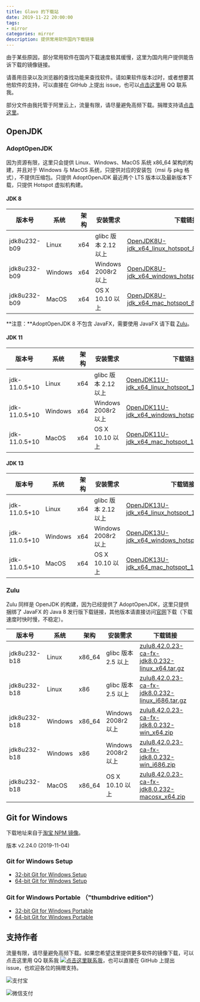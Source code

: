 ```yaml
---
title: Glavo 的下载站
date: 2019-11-22 20:00:00
tags:
- mirror
categories: mirror
description: 提供常用软件国内下载链接
---
```


由于某些原因，部分常用软件在国内下载速度极其缓慢，这里为国内用户提供能告诉下载的镜像链接。

请善用目录以及浏览器的查找功能来查找软件。请如果软件版本过时，或者想要其他软件的支持，可以直接在 GitHub 上提出 issue，也可以[点击这里](http://wpa.qq.com/msgrd?v=3&uin=360736041&site=qq&menu=yes)用 QQ 联系我。

部分文件由我托管于阿里云上，流量有限，请尽量避免高频下载。捐赠支持请[点击这里](#支持作者)。


## OpenJDK

### AdoptOpenJDK

因为资源有限，这里只会提供 Linux、Windows、MacOS 系统 x86_64 架构的构建，并且对于 Windows 与 MacOS 系统，只提供对应的安装包（msi 与 pkg 格式），不提供压缩包。只提供 AdoptOpenJDK 最近两个 LTS 版本以及最新版本下载，只提供 Hotspot 虚拟机构建。

#### JDK 8

| 版本号       | 系统    | 架构 | 安装需求             | 下载链接                                                     |
| ------------ | ------- | ---- | -------------------- | ------------------------------------------------------------ |
| jdk8u232-b09 | Linux   | x64  | glibc 版本 2.12 以上 | [OpenJDK8U-jdk_x64_linux_hotspot_8u232b09.tar.gz](https://glavo-mirrors.oss-cn-beijing.aliyuncs.com/AdoptOpenJDK/OpenJDK8U-jdk_x64_linux_hotspot_8u232b09.tar.gz) |
| jdk8u232-b09 | Windows | x64  | Windows 2008r2 以上  | [OpenJDK8U-jdk_x64_windows_hotspot_8u232b09.msi](https://glavo-mirrors.oss-cn-beijing.aliyuncs.com/AdoptOpenJDK/OpenJDK8U-jdk_x64_windows_hotspot_8u232b09.msi) |
| jdk8u232-b09 | MacOS   | x64  | OS X 10.10 以上      | [OpenJDK8U-jdk_x64_mac_hotspot_8u232b09.pkg](https://glavo-mirrors.oss-cn-beijing.aliyuncs.com/AdoptOpenJDK/OpenJDK8U-jdk_x64_mac_hotspot_8u232b09.pkg) |

**注意：**AdoptOpenJDK 8 不包含 JavaFX，需要使用 JavaFX 请下载 [Zulu](#Zulu)。



#### JDK 11

| 版本号        | 系统    | 架构 | 安装需求             | 下载链接                                                     |
| ------------- | ------- | ---- | -------------------- | ------------------------------------------------------------ |
| jdk-11.0.5+10 | Linux   | x64  | glibc 版本 2.12 以上 | [OpenJDK11U-jdk_x64_linux_hotspot_11.0.5_10.tar.gz](https://glavo-mirrors.oss-cn-beijing.aliyuncs.com/AdoptOpenJDK/OpenJDK11U-jdk_x64_linux_hotspot_11.0.5_10.tar.gz) |
| jdk-11.0.5+10 | Windows | x64  | Windows 2008r2 以上  | [OpenJDK11U-jdk_x64_windows_hotspot_11.0.5_10.msi](https://glavo-mirrors.oss-cn-beijing.aliyuncs.com/AdoptOpenJDK/OpenJDK11U-jdk_x64_windows_hotspot_11.0.5_10.msi) |
| jdk-11.0.5+10 | MacOS   | x64  | OS X 10.10 以上      | [OpenJDK11U-jdk_x64_mac_hotspot_11.0.5_10.pkg](https://glavo-mirrors.oss-cn-beijing.aliyuncs.com/AdoptOpenJDK/OpenJDK11U-jdk_x64_mac_hotspot_11.0.5_10.pkg) |


#### JDK 13

| 版本号        | 系统    | 架构 | 安装需求             | 下载链接                                                     |
| ------------- | ------- | ---- | -------------------- | ------------------------------------------------------------ |
| jdk-11.0.5+10 | Linux   | x64  | glibc 版本 2.12 以上 | [OpenJDK13U-jdk_x64_linux_hotspot_13.0.1_9.tar.gz](https://glavo-mirrors.oss-cn-beijing.aliyuncs.com/AdoptOpenJDK/OpenJDK13U-jdk_x64_linux_hotspot_13.0.1_9.tar.gz) |
| jdk-11.0.5+10 | Windows | x64  | Windows 2008r2 以上  | [OpenJDK13U-jdk_x64_windows_hotspot_13.0.1_9.msi](https://glavo-mirrors.oss-cn-beijing.aliyuncs.com/AdoptOpenJDK/OpenJDK13U-jdk_x64_windows_hotspot_13.0.1_9.msi) |
| jdk-11.0.5+10 | MacOS   | x64  | OS X 10.10 以上      | [OpenJDK13U-jdk_x64_mac_hotspot_13.0.1_9.pkg](https://glavo-mirrors.oss-cn-beijing.aliyuncs.com/AdoptOpenJDK/OpenJDK13U-jdk_x64_mac_hotspot_13.0.1_9.pkg) |



### Zulu

Zulu 同样是 OpenJDK 的构建，因为已经提供了 AdoptOpenJDK，这里只提供捆绑了 JavaFX 的 Java 8 发行版下载链接，其他版本请直接访问[官网]( https://www.azul.com/downloads/zulu-community/ )下载（下载速度时快时慢，不稳定）。

| 版本号       | 系统    | 架构   | 安装需求            | 下载链接                                                     |
| ------------ | ------- | ------ | ------------------- | ------------------------------------------------------------ |
| jdk8u232-b18 | Linux   | x86_64 | glibc 版本 2.5 以上 | [zulu8.42.0.23-ca-fx-jdk8.0.232-linux_x64.tar.gz](https://glavo-mirrors.oss-cn-beijing.aliyuncs.com/Zulu/zulu8.42.0.23-ca-fx-jdk8.0.232-linux_x64.tar.gz) |
| jdk8u232-b18 | Linux   | x86    | glibc 版本 2.5 以上 | [zulu8.42.0.23-ca-fx-jdk8.0.232-linux_i686.tar.gz](https://cdn.azul.com/zulu/bin/zulu8.42.0.23-ca-fx-jdk8.0.232-linux_i686.tar.gz) |
| jdk8u232-b18 | Windows | x86_64 | Windows 2008r2 以上 | [zulu8.42.0.23-ca-fx-jdk8.0.232-win_x64.zip](https://glavo-mirrors.oss-cn-beijing.aliyuncs.com/Zulu/zulu8.42.0.23-ca-fx-jdk8.0.232-win_x64.zip) |
| jdk8u232-b18 | Windows | x86    | Windows 2008r2 以上 | [zulu8.42.0.23-ca-fx-jdk8.0.232-win_i686.zip](https://cdn.azul.com/zulu/bin/zulu8.42.0.23-ca-fx-jdk8.0.232-win_i686.zip) |
| jdk8u232-b18 | MacOS   | x86_64 | OS X 10.10 以上     | [zulu8.42.0.23-ca-fx-jdk8.0.232-macosx_x64.zip](https://cdn.azul.com/zulu/bin/zulu8.42.0.23-ca-fx-jdk8.0.232-macosx_x64.zip) |



## Git for Windows

下载地址来自于[淘宝 NPM 镜像]( https://npm.taobao.org/mirrors/git-for-windows/ )。

版本 v2.24.0 (2019-11-04)

### Git for Windows Setup

* [32-bit Git for Windows Setup](https://npm.taobao.org/mirrors/git-for-windows/v2.24.0.windows.1/Git-2.24.0-32-bit.exe)
* [64-bit Git for Windows Setup](https://npm.taobao.org/mirrors/git-for-windows/v2.24.0.windows.1/Git-2.24.0-64-bit.exe)

### Git for Windows Portable （"thumbdrive edition"）

* [32-bit Git for Windows Portable](https://npm.taobao.org/mirrors/git-for-windows/v2.24.0.windows.1/PortableGit-2.24.0-32-bit.7z.exe)
* [64-bit Git for Windows Portable](https://npm.taobao.org/mirrors/git-for-windows/v2.24.0.windows.1/PortableGit-2.24.0-64-bit.7z.exe)



## 支持作者

流量有限，请尽量避免高频下载。如果您希望这里提供更多软件的镜像下载，可以点击这里用 QQ 联系我 <a target="_blank" href="http://wpa.qq.com/msgrd?v=3&uin=360736041&site=qq&menu=yes"><img border="0" src="http://wpa.qq.com/pa?p=2:360736041:52" alt="点击这里联系我"/></a>，也可以直接在 GitHub 上提出 issue，也欢迎各位的捐赠支持。

![支付宝](https://www.glavo.org/assets/img/alipay.png)

![微信支付](https://www.glavo.org/assets/img/weixinpay.png)